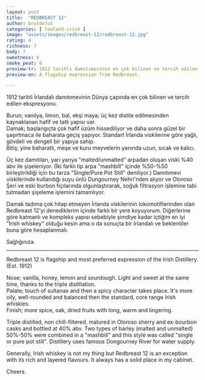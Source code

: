 ```yaml
---
layout: post
title:  "REDBREAST 12"
author: brutdefut
categories: [ lowland-irish ]
image: "assets/images/redbreast-12/redbreast-12.jpg"
rating: 4
richness: 7
body: 7
sweetness: 6
smoke_peat: 0
preview-tr: 1912 tarihli damıtımevinin en çok bilinen ve tercih edilen ekspresyonu.
preview-en: A flagship expression from Redbreast.

---
```


1912 tarihli İrlandalı damıtımevinin Dünya çapında en çok bilinen ve tercih edilen ekspresyonu.

Burun; vanilya, limon, bal, ekşi maya; üç kez distile edilmesinden kaynaklanan hafif ve tatlı yapısı var.  
Damak; başlangıçta çok hafif üzüm hissediliyor ve daha sonra güzel bir şaşırtmaca ile baharata geçiş yapıyor. Standart İrlanda viskilerine göre yağlı, gövdeli ve dengeli bir yapıya sahip.  
Bitiş; yine baharatlı, meşe ve kuru meyvelerin yanında uzun, sıcak ve kalıcı.  

Üç kez damıtılan, yarı yarıya "malted/unmalted" arpadan oluşan viski %40 abv ile şişeleniyor. (İki farklı tip arpa "mashbill" içinde %50-%50 birleştirildiği için bu tarza "Single/Pure Pot Still" deniliyor.) Damıtımevi viskilerinde kullandığı suyu ünlü Dungourney Nehri'nden alıyor ve Oloroso Şeri ve eski burbon fıçılarında olgunlaştırarak, soğuk filtrasyon işlemine tabi tutmadan şişeleme işlemini tamamlıyor.

Damak tadıma çok hitap etmeyen İrlanda viskilerinin lokomotiflerinden olan Redbreast 12'yi denediklerim içinde farklı bir yere koyuyorum. Diğerlerine göre katmanlı ve kompleks yapısı sebebiyle şimdiye kadar içtiğim en iyi "Irish whiskey" olduğu kesin ama o da sonuçta bir İrlandalı ve beklentiler buna göre hesaplanmalı. 

Sağlığınıza. 


---------------------------------------------------------------------------

<p id="english"></p>

Redbreast 12 is flagship and most preferred expression of the Irish Distillery. (Est. 1912)

Nose; vanilla, honey, lemon and sourdough. Light and sweet at the same time, thanks to the triple distillation.  
Palate; touch of sultanas and then a spicy character takes place. It's more oily, well-rounded and balanced then the standard, core range Irish whiskies.  
Finish; more spice, oak, dried fruits with long, warm and lingering.

Triple distilled, non chill-filtered, matured in Oloroso sherry and ex-bourbon casks and bottled at 40% abv. Two types of barley (malted and unmalted) 50%-50% were combined in a "mashbill" and this style was called "single or pure pot still". Distillery uses famous Dongourney River for water supply. 

Generally, Irish whiskey is not my thing but Redbreast 12 is an exception with its rich and layered flavours. It always has a solid place in my cabinet. 

Cheers.

